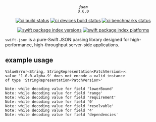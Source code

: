 <div align="center">

***`json`***<br>`0.6.0`

[![ci build status](https://github.com/tayloraswift/swift-json/actions/workflows/build.yml/badge.svg)](https://github.com/tayloraswift/swift-json/actions/workflows/build.yml)
[![ci devices build status](https://github.com/tayloraswift/swift-json/actions/workflows/build-devices.yml/badge.svg)](https://github.com/tayloraswift/swift-json/actions/workflows/build-devices.yml)
[![ci benchmarks status](https://github.com/tayloraswift/swift-json/actions/workflows/benchmarks.yml/badge.svg)](https://github.com/tayloraswift/swift-json/actions/workflows/benchmarks.yml)

[![swift package index versions](https://img.shields.io/endpoint?url=https%3A%2F%2Fswiftpackageindex.com%2Fapi%2Fpackages%2Ftayloraswift%2Fswift-json%2Fbadge%3Ftype%3Dswift-versions)](https://swiftpackageindex.com/tayloraswift/swift-json)
[![swift package index platforms](https://img.shields.io/endpoint?url=https%3A%2F%2Fswiftpackageindex.com%2Fapi%2Fpackages%2Ftayloraswift%2Fswift-json%2Fbadge%3Ftype%3Dplatforms)](https://swiftpackageindex.com/tayloraswift/swift-json)

</div>

`swift-json` is a pure-Swift JSON parsing library designed for high-performance, high-throughput server-side applications.

## example usage


```text
ValueError<String, StringRepresentation<PatchVersion>>:
value '1.0.0-alpha.9' does not encode a valid instance
of type 'StringRepresentation<PatchVersion>'

Note: while decoding value for field 'lowerBound'
Note: while decoding value for field 'range'
Note: while decoding value for field 'requirement'
Note: while decoding value for field '0'
Note: while decoding value for field 'resolvable'
Note: while decoding value for field '4'
Note: while decoding value for field 'dependencies'
```
